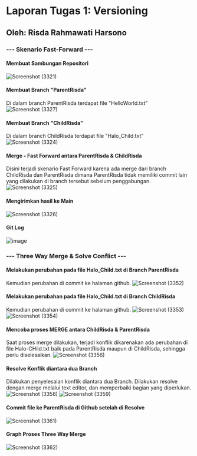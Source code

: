 # Laporan Tugas 1: Versioning

## Oleh: Risda Rahmawati Harsono

### --- Skenario Fast-Forward ---

#### Membuat Sambungan Repositori
![Screenshot (3321)](https://github.com/user-attachments/assets/24eef52e-89f2-4703-b4a2-2a0b5bde897d)

#### Membuat Branch "ParentRisda" 
Di dalam branch ParentRisda terdapat file "HelloWorld.txt"
![Screenshot (3327)](https://github.com/user-attachments/assets/aacc0308-6240-4f13-9821-fec2e3872fcd)

#### Membuat Branch "ChildRisda"
Di dalam branch ChildRisda terdapat file "Halo_Child.txt"
![Screenshot (3324)](https://github.com/user-attachments/assets/6dddcd63-91a6-403f-9aed-9ce10ebe72da)

#### Merge - Fast Forward antara ParentRisda & ChildRisda
Disini terjadi skenario Fast Forward karena ada merge dari branch ChildRisda dan ParentRisda dimana ParentRisda tidak memiliki commit lain yang dilakukan di branch tersebut sebelum penggabungan.
![Screenshot (3325)](https://github.com/user-attachments/assets/f599cf63-3ae8-436c-a248-6e34123d86e1)

#### Mengirimkan hasil ke Main
![Screenshot (3326)](https://github.com/user-attachments/assets/405eaa48-ac61-43f6-9c88-c5d34bfeabb2)

#### Git Log
![image](https://github.com/user-attachments/assets/ed1fb832-b136-4cce-893d-adad61905b86)



### --- Three Way Merge & Solve Conflict ---

#### Melakukan perubahan pada file Halo_Child.txt di Branch ParentRisda
Kemudian perubahan di commit ke halaman github.
![Screenshot (3352)](https://github.com/user-attachments/assets/912548fc-a7e6-44a4-bb9c-b357067b958a)

#### Melakukan perubahan pada file Halo_Child.txt di Branch ChildRisda
Kemudian perubahan di commit ke halaman github.
![Screenshot (3353)](https://github.com/user-attachments/assets/79f51368-1f4a-4056-a36b-b604995f5ca4)
![Screenshot (3354)](https://github.com/user-attachments/assets/213bcbf4-edf7-4b20-8f21-6158fc774a53)

#### Mencoba proses MERGE antara ChildRisda & ParentRisda
Saat proses merge dilakukan, terjadi konflik dikarenakan ada perubahan di file Halo-CHild.txt baik pada ParentRisda maupun di ChildRisda, sehingga perlu diselesaikan.
![Screenshot (3356)](https://github.com/user-attachments/assets/6c00003d-546c-4bd6-a99c-3a6ad8eea807)


#### Resolve Konflik diantara dua Branch
Dilakukan penyelesaian konflik diantara dua Branch. Dilakukan resolve dengan merge melalui text editor, dan memperbaiki bagian yang diperlukan.
![Screenshot (3358)](https://github.com/user-attachments/assets/62028038-66e4-4a87-925e-7a2f7b015a9f)
![Screenshot (3359)](https://github.com/user-attachments/assets/134043ec-5b69-470f-a259-6429bfc613d8)

#### Commit file ke ParentRisda di Github setelah di Resolve
![Screenshot (3361)](https://github.com/user-attachments/assets/82f0a223-9d80-436e-82c7-94b45aa51beb)


#### Graph Proses Three Way Merge 
![Screenshot (3362)](https://github.com/user-attachments/assets/c7c2cd9f-c997-41a0-8e9e-a6870ec50ed5)




